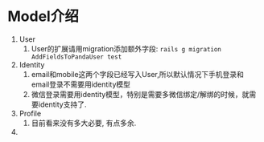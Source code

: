 
# Model介绍

1. User
   1. User的扩展请用migration添加额外字段: `rails g migration AddFieldsToPandaUser test`
1. Identity
   1. email和mobile这两个字段已经写入User,所以默认情况下手机登录和email登录不需要用identity模型
	1. 微信登录需要用identity模型，特别是需要多微信绑定/解绑的时候，就需要identity支持了.
1. Profile
   1. 目前看来没有多大必要, 有点多余.
1.
